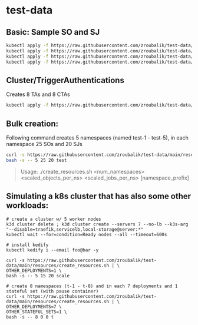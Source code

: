 # test-data


## Basic: Sample SO and SJ
```bash
kubectl apply -f https://raw.githubusercontent.com/zroubalik/test-data/main/resources/minutemetrics.yaml
kubectl apply -f https://raw.githubusercontent.com/zroubalik/test-data/main/resources/target.yaml
kubectl apply -f https://raw.githubusercontent.com/zroubalik/test-data/main/resources/so.yaml
kubectl apply -f https://raw.githubusercontent.com/zroubalik/test-data/main/resources/sj.yaml
```

## Cluster/TriggerAuthentications
Creates 8 TAs and 8 CTAs
```bash
kubectl apply -f https://raw.githubusercontent.com/zroubalik/test-data/main/resources/tas-ctas.yaml
```

## Bulk creation:
Following command creates 5 namespaces (named test-1 - test-5), in each namespace 25 SOs and 20 SJs
```bash
curl -s https://raw.githubusercontent.com/zroubalik/test-data/main/resources/create_resources.sh | \
bash -s -- 5 25 20 test
```
>Usage: ./create_resources.sh <num_namespaces> <scaled_objects_per_ns> <scaled_jobs_per_ns> [namespace_prefix]


## Simulating a k8s cluster that has also some other workloads:
```
# create a cluster w/ 5 worker nodes
k3d cluster delete ; k3d cluster create --servers 7 --no-lb --k3s-arg "--disable=traefik,servicelb,local-storage@server:*"
kubectl wait --for=condition=Ready nodes --all --timeout=600s

# install kedify
kubectl kedify i --email foo@bar -y

curl -s https://raw.githubusercontent.com/zroubalik/test-data/main/resources/create_resources.sh | \
OTHER_DEPLOYMENTS=1 \
bash -s -- 5 15 20 scale

# create 8 namespaces (t-1 - t-8) and in each 7 deployments and 1 stateful set (with pause container)
curl -s https://raw.githubusercontent.com/zroubalik/test-data/main/resources/create_resources.sh | \
OTHER_DEPLOYMENTS=7 \
OTHER_STATEFUL_SETS=1 \
bash -s -- 8 0 0 t
```
